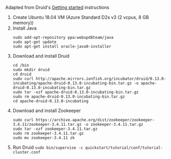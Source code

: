 Adapted from Druid's [Getting started](http://druid.io/docs/latest/tutorials/index.html) instructions

1. Create Ubuntu 18.04 VM (Azure Standard D2s v3 (2 vcpus, 8 GB memory))
2. Install Java
   ```
   sudo add-apt-repository ppa:webupd8team/java
   sudo apt-get update
   sudo apt-get install oracle-java8-installer
   ```
3. Download and install Druid
   ```
   cd /bin
   sudo mkdir druid
   cd druid
   sudo curl http://apache.mirrors.ionfish.org/incubator/druid/0.13.0-incubating/apache-druid-0.13.0-incubating-bin.tar.gz -o apache-druid-0.13.0-incubating-bin.tar.gz
   sudo tar -xzf apache-druid-0.13.0-incubating-bin.tar.gz
   sudo rm apache-druid-0.13.0-incubating-bin.tar.gz
   cd apache-druid-0.13.0-incubating
   ```
4. Download and install Zookeeper
   ```
   sudo curl https://archive.apache.org/dist/zookeeper/zookeeper-3.4.11/zookeeper-3.4.11.tar.gz -o zookeeper-3.4.11.tar.gz
   sudo tar -xzf zookeeper-3.4.11.tar.gz
   sudo rm zookeeper-3.4.11.tar.gz
   sudo mv zookeeper-3.4.11 zk
   ```
 5. Run Druid
   `sudo bin/supervise -c quickstart/tutorial/conf/tutorial-cluster.conf`
